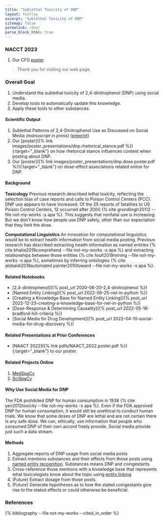 ```yaml
---
title: "Sublethal Toxicity of DNP"
layout: textlay
excerpt: "Sublethal Toxicity of DNP"
sitemap: false
permalink: /dnp/
parse_block_html: true
---
```


### NACCT 2023
1. Our CFG [poster](url) 

> Thank you for visiting our web page.

### Overall Goal
1. Understand the sublethal toxicity of 2,4-dinitrophenol (DNP) using social media.
2. Develop tools to automatically update this knowledge.
3. Apply these tools to other substances.

#### Scientific Output
1. Sublethal Patterns of 2,4-Dinitrophenol Use as Discussed on Social Media _(manuscript in press)_ ([preprint](https://www.medrxiv.org/content/10.1101/2020.04.26.20080382.full.pdf}))
1. Our [poster]({% link images/poster_presentations/dnp.rhetorical_stance.pdf %}){:target="\_blank"} on how rhetorical stance influences content when posting about DNP.
1. Our [poster]({% link images/poster_presentations/dnp.dose.poster.pdf %}){:target="\_blank"} on dose-effect associations related online for DNP.  

#### Background

**Toxicology** Previous research described lethal toxicity, reflecting the selection bias of case reports and calls to Poison Control Centers (PCC). DNP use appears to have increased. Of the 25 reports of fatalities to US Poison Control Centers, 12 occurred after 2000 {% cite grundlingh20112 --file not-my-works -s apa %}. This suggests that nonfatal use is increasing. But we don't know how people use DNP safely, other than our expectation that they limit the dose.

**Computational Linguistics** An innovation for computational linguistics would be to extract health information from social media posting. Previous research has described extracting health information as named entities {% cite bhatia2019comprehend --file not-my-works -s apa %} and extracting relationships between those entities {% cite foufi2019mining --file not-my-works -s apa %}, sometimes by inferring ontologies {% cite alobaidi2018automated painter2010toward --file not-my-works -s apa %}.

#### Related Notebooks

- [2,4-dinitrophenol]({% post_url 2020-06-20-2,4-dinitrophenol %})
- [Named Entity Linking]({% post_url 2022-06-25-nel-in-python %})
- [Creating a Knowledge Base for Named Entity Linking]({% post_url 2022-12-23-creating-a-knowledge-base-for-nel-in-python %})
- [Dose-Response & Determining Causality]({% post_url 2022-05-18-bradford-hill-criteria %})
- [Social Media for Drug Development]({% post_url 2022-04-10-social-media-for-drug-discovery %})

#### Related Presentations at Prior Conferences

- [NAACT 2022]({% link pdfs/NAACT_2022.poster.pdf %}){:target="\_blank"} to our poster.

#### Related Projects Online

1. [MedSpaCy](https://github.com/medspacy/medspacy)
1. [SciSpaCy](https://allenai.github.io/scispacy/)

#### Why Use Social Media for DNP

The FDA prohibited DNP for human consumption in 1938 {% cite yen2012toxicity --file not-my-works -s apa %}. Even if the FDA approved DNP for human consumption, it would still be unethical to conduct human trials. We know that some doses of DNP are lethal and are not certain there is any safe dose. We can, ethically, use information that people who consumed DNP of their own accord freely provide. Social media provide just such a data stream.

#### Methods

1. Aggregate reports of DNP usage from social media posts
1. Extract mentions substances and their effects from those posts using [named entity recognition](.). Substances means DNP and coingestants.
1. Cross-reference those mentions with a knowledge base that represents what toxicologists know about the topic using [entity linking](.)
1. (Future) Extract dosage from those posts.
1. (Future) Generate hypotheses as to how the stated coingestants give rise to the stated effects or could otherwise be beneficial.

### References

{% bibliography --file not-my-works --cited_in_order %}
